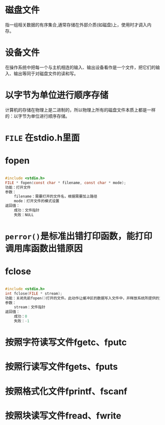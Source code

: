 # 磁盘文件

指一组相关数据的有序集合,通常存储在外部介质(如磁盘)上，使用时才调入内存。


# 设备文件

在操作系统中把每一个与主机相连的输入、输出设备看作是一个文件，把它们的输入、输出等同于对磁盘文件的读和写。

# 以字节为单位进行顺序存储
计算机的存储在物理上是二进制的，所以物理上所有的磁盘文件本质上都是一样的：以字节为单位进行顺序存储。



# `FILE` 在stdio.h里面


# fopen

```c

#include <stdio.h>
FILE * fopen(const char * filename, const char * mode);
功能：打开文件
参数：
	filename：需要打开的文件名，根据需要加上路径
	mode：打开文件的模式设置
返回值：
	成功：文件指针
	失败：NULL


```


# `perror()`是标准出错打印函数，能打印调用库函数出错原因


# fclose

```c

#include <stdio.h>
int fclose(FILE * stream);
功能：关闭先前fopen()打开的文件。此动作让缓冲区的数据写入文件中，并释放系统所提供的文件资源。
参数：
	stream：文件指针
返回值：
	成功：0
	失败：-1


```


# 按照字符读写文件fgetc、fputc

# 按照行读写文件fgets、fputs

# 按照格式化文件fprintf、fscanf

# 按照块读写文件fread、fwrite

